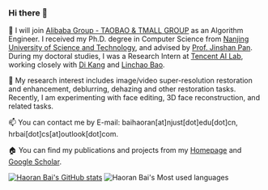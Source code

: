 ### Hi there 👋

🌱 I will join [Alibaba Group - TAOBAO & TMALL GROUP](https://ali-home.alibaba.com) as an Algorithm Engineer. I received my Ph.D. degree in Computer Science from [Nanjing University of Science and Technology](https://www.njust.edu.cn), and advised by [Prof. Jinshan Pan](https://jspan.github.io). During my doctoral studies, I was a Research Intern at [Tencent AI Lab](https://ai.tencent.com/ailab/zh/index), working closely with [Di Kang](https://scholar.google.com.hk/citations?user=2ztThPwAAAAJ&hl=zh-CN) and [Linchao Bao](https://linchaobao.github.io/).

🔭 My research interest includes image/video super-resolution restoration and enhancement, deblurring, dehazing and other restoration tasks. Recently, I am experimenting with face editing, 3D face reconstruction, and related tasks.

📫 You can contact me by E-mail: baihaoran[at]njust[dot]edu[dot]cn, hrbai[dot]cs[at]outlook[dot]com.

🏠 You can find my publications and projects from my [Homepage](https://csbhr.github.io/) and [Google Scholar](https://scholar.google.com/citations?user=SBYJ6YoAAAAJ).

[![Haoran Bai's GitHub stats](https://github-readme-stats.vercel.app/api?username=csbhr&show_icons=true&theme=light&hide_border=true)](https://github.com/anuraghazra/github-readme-stats)
![Haoran Bai's Most used languages](https://github-readme-stats.vercel.app/api/top-langs/?username=csbhr&layout=compact&hide_border=true&langs_count=10)




<!--
**csbhr/csbhr** is a ✨ _special_ ✨ repository because its `README.md` (this file) appears on your GitHub profile.

Here are some ideas to get you started:

- 🔭 I’m currently working on ...
- 🌱 I’m currently learning ...
- 👯 I’m looking to collaborate on ...
- 🤔 I’m looking for help with ...
- 💬 Ask me about ...
- 📫 How to reach me: ...
- 😄 Pronouns: ...
- ⚡ Fun fact: ...
-->
